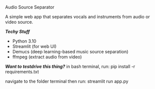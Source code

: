 Audio Source Separator

A simple web app that separates vocals and instruments from audio or video source.

***Techy Stuff***
- Python 3.10
- Streamlit (for web UI)
- Demucs (deep learning-based music source separation)
- ffmpeg (extract audio from video)

***Want to testdrive this thing?***
in bash terminal, run:
pip install -r requirements.txt


navigate to the folder terminal then run:
streamlit run app.py